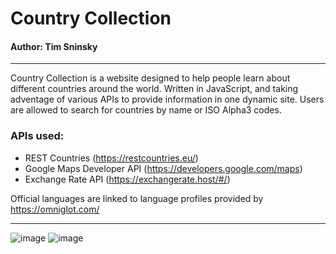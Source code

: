 # Country Collection
#### Author: Tim Sninsky
---
Country Collection is a website designed to help people learn about different countries around the world.
Written in JavaScript, and taking adventage of various APIs to provide information in one dynamic site.
Users are allowed to search for countries by name or ISO Alpha3 codes.

### APIs used:
* REST Countries (https://restcountries.eu/)
* Google Maps Developer API (https://developers.google.com/maps)
* Exchange Rate API (https://exchangerate.host/#/)


Official languages are linked to language profiles provided by https://omniglot.com/

---
![image](https://user-images.githubusercontent.com/53625935/132433785-613220d4-2ca2-4c24-9745-10802f793540.png)
![image](https://user-images.githubusercontent.com/53625935/132433916-e6fbcc67-3e68-447d-9782-031b9d1d8ffc.png)


